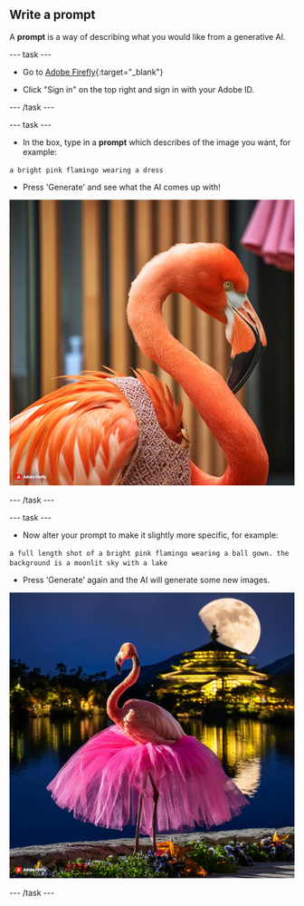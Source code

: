 ## Write a prompt

A **prompt** is a way of describing what you would like from a generative AI. 

--- task ---

+ Go to [Adobe Firefly](https://firefly.adobe.com/){:target="_blank"}

+ Click "Sign in" on the top right and sign in with your Adobe ID.

--- /task ---

--- task ---

+ In the box, type in a **prompt** which describes of the image you want, for example:

`a bright pink flamingo wearing a dress`

+ Press 'Generate' and see what the AI comes up with!

![An AI generated image of a bright pink flamingo wearing a dress](images/flamingo1a.jpg)

--- /task ---

--- task ---

+ Now alter your prompt to make it slightly more specific, for example:

`a full length shot of a bright pink flamingo wearing a ball gown. the background is a moonlit sky with a lake`

+ Press 'Generate' again and the AI will generate some new images. 

![An AI generated image of a flamingo wearing a ball gown](images/flamingo2a.jpg)

--- /task ---
